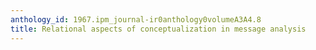 ```yaml
---
anthology_id: 1967.ipm_journal-ir0anthology0volumeA3A4.8
title: Relational aspects of conceptualization in message analysis
---
```

